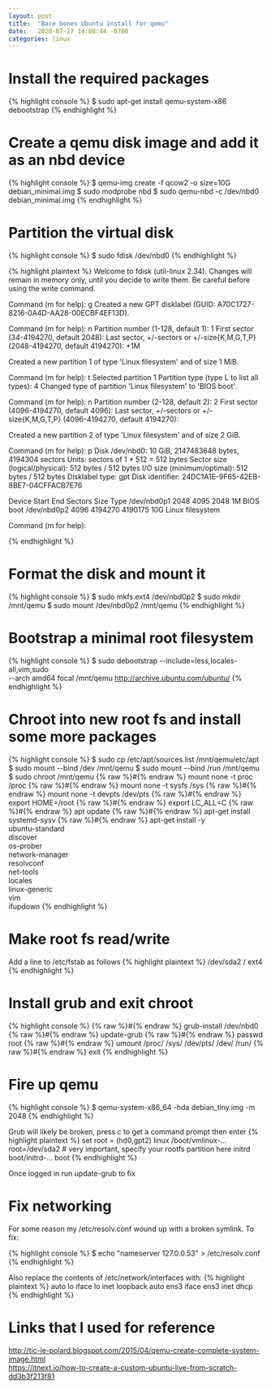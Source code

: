 ```yaml
---
layout: post
title:  "Bare bones Ubuntu install for qemu"
date:   2020-07-27 14:08:44 -0700
categories: linux
---
```

# Install the required packages

{% highlight console %}
$ sudo apt-get install qemu-system-x86 debootstrap
{% endhighlight %}

# Create a qemu disk image and add it as an nbd device
{% highlight console %}
$ qemu-img create -f qcow2 -o size=10G debian_minimal.img
$ sudo modprobe nbd
$ sudo qemu-nbd -c /dev/nbd0 debian_minimal.img
{% endhighlight %}

# Partition the virtual disk
{% highlight console %}
$ sudo fdisk /dev/nbd0
{% endhighlight %}

{% highlight plaintext %}
Welcome to fdisk (util-linux 2.34).
Changes will remain in memory only, until you decide to write them.
Be careful before using the write command.

Command (m for help): g
Created a new GPT disklabel (GUID: A70C1727-8216-0A4D-AA28-00ECBF4EF13D).

Command (m for help): n
Partition number (1-128, default 1): 1
First sector (34-4194270, default 2048): 
Last sector, +/-sectors or +/-size{K,M,G,T,P} (2048-4194270, default 4194270): +1M

Created a new partition 1 of type 'Linux filesystem' and of size 1 MiB.

Command (m for help): t
Selected partition 1
Partition type (type L to list all types): 4
Changed type of partition 'Linux filesystem' to 'BIOS boot'.

Command (m for help): n
Partition number (2-128, default 2): 2
First sector (4096-4194270, default 4096): 
Last sector, +/-sectors or +/-size{K,M,G,T,P} (4096-4194270, default 4194270):

Created a new partition 2 of type 'Linux filesystem' and of size 2 GiB.

Command (m for help): p
Disk /dev/nbd0: 10 GiB, 2147483648 bytes, 4194304 sectors
Units: sectors of 1 * 512 = 512 bytes
Sector size (logical/physical): 512 bytes / 512 bytes
I/O size (minimum/optimal): 512 bytes / 512 bytes
Disklabel type: gpt
Disk identifier: 24DC1A1E-9F65-42EB-8BE7-04CFFACB7E76

Device      Start     End Sectors Size Type
/dev/nbd0p1  2048    4095    2048   1M BIOS boot
/dev/nbd0p2  4096 4194270 4190175   10G Linux filesystem

Command (m for help): 

{% endhighlight %}

# Format the disk and mount it
{% highlight console %}
$ sudo mkfs.ext4 /dev/nbd0p2
$ sudo mkdir /mnt/qemu
$ sudo mount /dev/nbd0p2 /mnt/qemu
{% endhighlight %}

# Bootstrap a minimal root filesystem
{% highlight console %}
$ sudo debootstrap --include=less,locales-all,vim,sudo \
    --arch amd64 focal /mnt/qemu http://archive.ubuntu.com/ubuntu/
{% endhighlight %}

# Chroot into new root fs and install some more packages
{% highlight console %}
$ sudo cp /etc/apt/sources.list /mnt/qemu/etc/apt
$ sudo mount --bind /dev /mnt/qemu
$ sudo mount --bind /run /mnt/qemu
$ sudo chroot /mnt/qemu
{% raw %}#{% endraw %} mount none -t proc /proc
{% raw %}#{% endraw %} mount none -t sysfs /sys
{% raw %}#{% endraw %} mount none -t devpts /dev/pts
{% raw %}#{% endraw %} export HOME=/root
{% raw %}#{% endraw %} export LC_ALL=C
{% raw %}#{% endraw %} apt update
{% raw %}#{% endraw %} apt-get install systemd-sysv
{% raw %}#{% endraw %} apt-get install -y \
	ubuntu-standard \
	discover \
	os-prober \
	network-manager \
	resolvconf \
	net-tools \
	locales \
	linux-generic \
	vim \
	ifupdown
{% endhighlight %}

# Make root fs read/write

Add a line to /etc/fstab as follows
{% highlight plaintext %}
/dev/sda2 / ext4
{% endhighlight %}

# Install grub and exit chroot

{% highlight console %}
{% raw %}#{% endraw %} grub-install /dev/nbd0
{% raw %}#{% endraw %} update-grub
{% raw %}#{% endraw %} passwd root
{% raw %}#{% endraw %} umount /proc/ /sys/ /dev/pts/ /dev/ /run/ 
{% raw %}#{% endraw %} exit
{% endhighlight %}

# Fire up qemu
{% highlight console %}
$ qemu-system-x86_64 -hda debian_tiny.img -m 2048
{% endhighlight %}

Grub will likely be broken, press c to get a command prompt then enter
{% highlight plaintext %}
set root = (hd0,gpt2)
linux /boot/vmlinux-... root=/dev/sda2 # very important, specify your rootfs partition here
initrd boot/initrd-...
boot
{% endhighlight %}

Once logged in run update-grub to fix

# Fix networking
For some reason my /etc/resolv.conf wound up with a broken symlink. To fix:

{% highlight console %}
$ echo "nameserver 127.0.0.53" > /etc/resolv.conf
{% endhighlight %}

Also replace the contents of /etc/network/interfaces with:
{% highlight plaintext %}
auto lo
iface lo inet loopback
auto ens3
iface ens3 inet dhcp
{% endhighlight %}

# Links that I used for reference
<http://tic-le-polard.blogspot.com/2015/04/qemu-create-complete-system-image.html>  
<https://itnext.io/how-to-create-a-custom-ubuntu-live-from-scratch-dd3b3f213f81>
